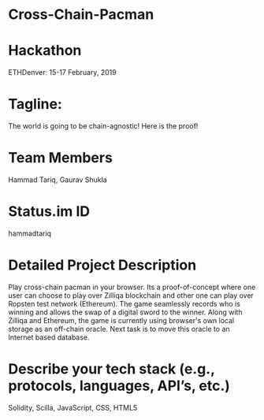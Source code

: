 # Cross-Chain-Pacman

# Hackathon
ETHDenver: 15-17 February, 2019

# Tagline:
The world is going to be chain-agnostic! Here is the proof!


# Team Members
Hammad Tariq, Gaurav Shukla


# Status.im ID
hammadtariq


# Detailed Project Description
Play cross-chain pacman in your browser. Its a proof-of-concept where one user can choose to play over Zilliqa blockchain and other one can play over Ropsten test network (Ethereum). The game seamlessly records who is winning and allows the swap of a digital sword to the winner. Along with Zilliqa and Ethereum, the game is currently using browser's own local storage as an off-chain oracle. Next task is to move this oracle to an Internet based database.


# Describe your tech stack (e.g., protocols, languages, API’s, etc.)
Solidity, Scilla, JavaScript, CSS, HTML5
